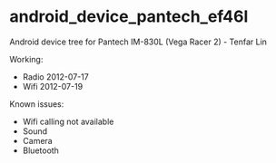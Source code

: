 android_device_pantech_ef46l
========================

Android device tree for Pantech IM-830L (Vega Racer 2) - Tenfar Lin

Working:
* Radio 2012-07-17
* Wifi  2012-07-19

Known issues:
* Wifi calling not available
* Sound
* Camera
* Bluetooth
